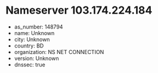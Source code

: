 # Nameserver 103.174.224.184

* as_number: 148794
* name: Unknown
* city: Unknown
* country: BD
* organization: NS NET CONNECTION
* version: Unknown
* dnssec: true
